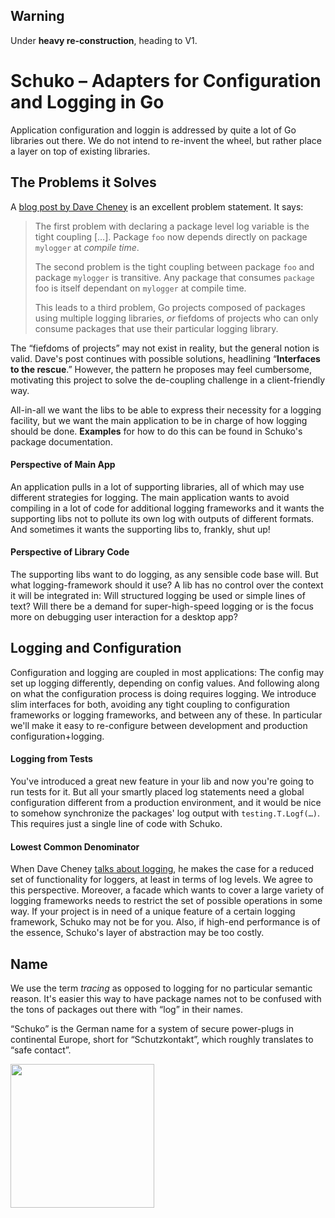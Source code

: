 ## Warning

Under **heavy re-construction**, heading to V1.

# Schuko – Adapters for Configuration and Logging in Go 

Application configuration and loggin is addressed by quite a lot of Go libraries
out there. We do not intend to re-invent the wheel, but rather place a layer on
top of existing libraries.

## The Problems it Solves

A [blog post by Dave Cheney](https://dave.cheney.net/2017/01/23/the-package-level-logger-anti-pattern)
is an excellent problem statement. It says:

> The first problem with declaring a package level log variable is the tight coupling […]. Package
> `foo` now depends directly on package `mylogger` at *compile time*.
>
> The second problem is the tight coupling between package `foo` and package `mylogger` is
> transitive. Any package that consumes `package` foo is itself dependant on `mylogger` at
> compile time.
>
> This leads to a third problem, Go projects composed of packages using multiple logging libraries, *or* fiefdoms of projects who can only consume packages that use their particular logging
> library.

The “fiefdoms of projects” may not exist in reality, but the general notion is valid.
Dave's post continues with possible solutions, headlining “**Interfaces to the rescue**.”
However, the pattern he proposes may feel cumbersome, motivating this project to solve the
de-coupling challenge in a client-friendly way.

All-in-all we want the libs to be able to express their necessity for a logging
facility, but we want the main application to be in charge of how logging should
be done. **Examples** for how to do this can be found in Schuko's
package documentation.

#### Perspective of Main App

An application pulls in a lot of supporting libraries, all of which may use different
strategies for logging. The main application wants to avoid compiling in a lot of code for additional logging frameworks and it wants the supporting libs not to
pollute its own log with outputs of different formats. And sometimes it wants the
supporting libs to, frankly, shut up!

#### Perspective of Library Code

The supporting libs want to do logging, as any sensible code base will. But
what logging-framework should it use? A lib has no control over the context it
will be integrated in: Will structured logging be used or simple lines of text?
Will there be a demand for super-high-speed logging or is the focus more on 
debugging user interaction for a desktop app?

## Logging and Configuration

Configuration and logging are coupled in most applications: The config may
set up logging differently, depending on config values. And following along
on what the configuration process is doing requires logging.
We introduce slim interfaces for both, avoiding any tight coupling to
configuration frameworks or logging frameworks, and between any of these.
In particular we'll make it easy to re-configure between development and
production configuration+logging.

#### Logging from Tests

You've introduced a great new feature in your lib and now you're going to run tests
for it. But all your smartly placed log statements need a global configuration 
different from a production environment, and it would be nice to somehow synchronize
the packages' log output with `testing.T.Logf(…)`. This requires just a single
line of code with Schuko.

#### Lowest Common Denominator

When Dave Cheney
[talks about logging](https://dave.cheney.net/2015/11/05/lets-talk-about-logging),
he makes the case for a reduced set of functionality for loggers, at least in terms
of log levels. We agree to this perspective. Moreover, a facade which wants
to cover a large variety of logging frameworks needs to restrict the set of
possible operations in some way. If your project is in need of a unique feature
of a certain logging framework, Schuko may not be for you. Also, if high-end
performance is of the essence, Schuko's layer of abstraction may be too costly.

## Name

We use the term *tracing* as opposed to logging for no particular semantic
reason. It's easier this way to have package names not to be confused with
the tons of packages out there with “log” in their names.

“Schuko” is the German name for a system of secure power-plugs in continental
Europe, short for “Schutzkontakt”, which roughly translates to “safe contact”.

<img src="http://npillmayer.github.io/img/Schuko-Stecker.svg" style="max-width:230px" width="230px">
